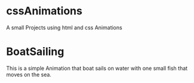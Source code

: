 # cssAnimations
A small Projects using html and css Animations

# BoatSailing
This is a simple Animation that boat sails on water with one small fish that moves on the sea.

